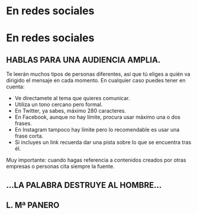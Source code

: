 # En redes sociales

<h1 class="title">En redes sociales</h1>

## HABLAS PARA UNA AUDIENCIA AMPLIA.

Te leerán muchos tipos de personas diferentes, así que tú eliges a quién va dirigido el mensaje en cada momento. En cualquier caso puedes tener en cuenta:

<ul>
  <li>Ve directamete al tema que quieres comunicar.</li>
  <li>Utiliza un tono cercano pero formal.</li>
  <li>En Twitter, ya sabes, máximo 280 caracteres.</li>
  <li>En Facebook, aunque no hay límite, procura usar máximo una o dos frases.</li>
  <li>En Instagram tampoco hay límite pero lo recomendable es usar una frase corta.</li>
  <li>Si incluyes un link recuerda dar una pista sobre lo que se encuentra tras él.</li>
</ul>

Muy importante: cuando hagas referencia a contenidos creados por otras empresas o personas cita siempre la fuente.

<h2 class="big-title red">...LA PALABRA DESTRUYE AL HOMBRE...</h2>

## L. Mª PANERO
